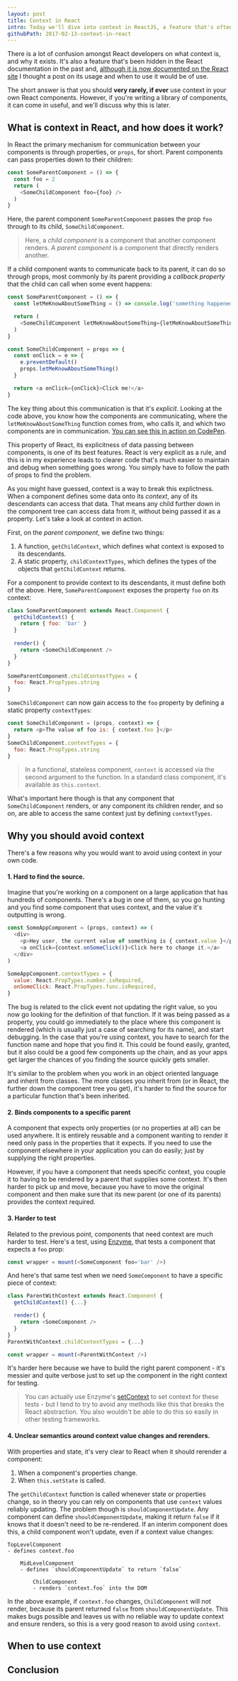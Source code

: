 ```yaml
---
layout: post
title: Context in React
intro: Today we'll dive into context in ReactJS, a feature that's often misunderstood and not used correctly by developers.
githubPath: 2017-02-13-context-in-react
---
```


There is a lot of confusion amongst React developers on what context is, and why it exists. It's also a feature that's been hidden in the React documentation in the past and, [although it is now documented on the React site](https://facebook.github.io/react/docs/context.html) I thought a post on its usage and when to use it would be of use.

The short answer is that you should __very rarely, if ever__ use context in your own React components. However, if you're writing a library of components, it can come in useful, and we'll discuss why this is later.

## What is context in React, and how does it work?

In React the primary mechanism for communication between your components is through properties, or `props`, for short. Parent components can pass properties down to their children:

```js
const SomeParentComponent = () => {
  const foo = 2
  return (
    <SomeChildComponent foo={foo} />
  )
}
```

Here, the parent component `SomeParentComponent` passes the prop `foo` through to its child, `SomeChildComponent`.

> Here, a _child component_ is a component that another component renders. A _parent component_ is a component that directly renders another.

If a child component wants to communicate back to its parent, it can do so through props, most commonly by its parent providing a _callback property_ that the child can call when some event happens:

```js
const SomeParentComponent = () => {
  const letMeKnowAboutSomeThing = () => console.log('something happened!')

  return (
    <SomeChildComponent letMeKnowAboutSomeThing={letMeKnowAboutSomeThing} />
  )
}

const SomeChildComponent = props => {
  const onClick = e => {
    e.preventDefault()
    props.letMeKnowAboutSomeThing()
  }

  return <a onClick={onClick}>Click me!</a>
}
```

The key thing about this communication is that it's _explicit_. Looking at the code above, you know how the components are communicating, where the `letMeKnowAboutSomeThing` function comes from, who calls it, and which two components are in communication. [You can see this in action on CodePen](http://codepen.io/jackfranklin/pen/vgvYOa?editors=0011).

This property of React, its explicitness of data passing between components, is one of its best features. React is very explicit as a rule, and this is in my experience leads to clearer code that's much easier to maintain and debug when something goes wrong. You simply have to follow the path of props to find the problem.

As you might have guessed, context is a way to break this explictness. When a component defines some data onto its _context_, any of its descendants can access that data. That means any child further down in the component tree can access data from it, without being passed it as a property. Let's take a look at context in action.

First, on the _parent component_, we define two things:

1. A function, `getChildContext`, which defines what context is exposed to its descendants.
2. A static property, `childContextTypes`, which defines the types of the objects that `getChildContext` returns.

For a component to provide context to its descendants, it must define both of the above. Here, `SomeParentComponent` exposes the property `foo` on its context:

```js
class SomeParentComponent extends React.Component {
  getChildContext() {
    return { foo: 'bar' }
  }
  
  render() {
    return <SomeChildComponent />
  }
}

SomeParentComponent.childContextTypes = {
  foo: React.PropTypes.string
}
```

`SomeChildComponent` can now gain access to the `foo` property by defining a static property `contextTypes`:

```js
const SomeChildComponent = (props, context) => {
  return <p>The value of foo is: { context.foo }</p>
}
SomeChildComponent.contextTypes = {
  foo: React.PropTypes.string
}
```

> In a functional, stateless component, `context` is accessed via the second argument to the function. In a standard class component, it's available as `this.context`.

What's important here though is that any component that `SomeChildComponent` renders, or any component its children render, and so on, are able to access the same context just by defining `contextTypes`.

## Why you should avoid context

There's a few reasons why you would want to avoid using context in your own code.


#### 1. Hard to find the source.

Imagine that you're working on a component on a large application that has hundreds of components. There's a bug in one of them, so you go hunting and you find some component that uses context, and the value it's outputting is wrong.

```js
const SomeAppComponent = (props, context) => (
  <div>
    <p>Hey user, the current value of something is { context.value }</p>
    <a onClick={context.onSomeClick()}>Click here to change it.</a>
  </div>
)

SomeAppComponent.contextTypes = {
  value: React.PropTypes.number.isRequired,
  onSomeClick: React.PropTypes.func.isRequired,
}
```

The bug is related to the click event not updating the right value, so you now go looking for the definition of that function. If it was being passed as a property, you could go immediately to the place where this component is rendered (which is usually just a case of searching for its name), and start debugging. In the case that you're using context, you have to search for the function name and hope that you find it. This could be found easily, granted, but it also could be a good few components up the chain, and as your apps get larger the chances of you finding the source quickly gets smaller.

It's similar to the problem when you work in an object oriented language and inherit from classes. The more classes you inherit from (or in React, the further down the component tree you get), it's harder to find the source for a particular function that's been inherited.

#### 2. Binds components to a specific parent

A component that expects only properties (or no properties at all) can be used anywhere. It is entirely reusable and a component wanting to render it need only pass in the properties that it expects. If you need to use the component elsewhere in your application you can do easily;  just  by supplying the right properties.

However, if you have a component that needs specific context, you couple it to having to be rendered by a parent that supplies some context. It's then harder to pick up and move, because you have to move the original component and then make sure that its new parent (or one of its parents) provides the context required.

#### 3. Harder to test

Related to the previous point, components that need context are much harder to test. Here's a test, using [Enzyme](http://airbnb.io/enzyme/), that tests a component that expects a `foo` prop:

```js
const wrapper = mount(<SomeComponent foo='bar' />)
```

And here's that same test when we need `SomeComponent` to have a specific piece of context:

```js
class ParentWithContext extends React.Component {
  getChildContext() {...}

  render() {
    return <SomeComponent />
  }
}
ParentWithContext.childContextTypes = {...}

const wrapper = mount(<ParentWithContext />)
```

It's harder here because we have to build the right parent component - it's messier and quite verbose just to set up the component in the right context for testing.

> You can actually use Enzyme's [setContext](http://airbnb.io/enzyme/docs/api/ReactWrapper/setContext.html) to set context for these tests - but I tend to try to avoid any methods like this that breaks the React abstraction. You also wouldn't be able to do this so easily in other testing frameworks.

#### 4. Unclear semantics around context value changes and rerenders.

With properties and state, it's very clear to React when it should rerender a component:

1. When a component's properties change.
2. When `this.setState` is called.

The `getChildContext` function is called whenever state or properties change, so in theory you can rely on components that use `context` values reliably updating. The problem though is `shouldComponentUpdate`. Any component can define `shouldComponentUpdate`, making it return `false` if it knows that it doesn't need to be re-rendered. If an interim component does this, a child component won't update, even if a context value changes:

```
TopLevelComponent
- defines context.foo

    MidLevelComponent
    - defines `shouldComponentUpdate` to return `false`

        ChildComponent
        - renders `context.foo` into the DOM

```

In the above example, if `context.foo` changes, `ChildComponent` will not render, because its parent returned `false` from `shouldComponentUpdate`. This makes bugs possible and leaves us with no reliable way to update context and ensure renders, so this is a very good reason to avoid using `context`.

## When to use context

## Conclusion






